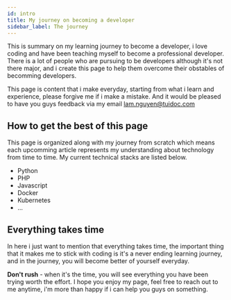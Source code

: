 ```yaml
---
id: intro
title: My journey on becoming a developer
sidebar_label: The journey
---
```


This is summary on my learning journey to become a developer, i love coding and have been teaching myself to become a professional developer. There is a lot of people who are pursuing to be developers although it's not there major, and i create this page to help them overcome their obstables of becomming developers.

This page is content that i make everyday, starting from what i learn and experience, please forgive me if i make a mistake. And it would be pleased to have you guys feedback via my email lam.nguyen@tuidoc.com

## How to get the best of this page

This page is organized along with my journey from scratch which means each upcomming article represents my understanding about technology from time to time. My current technical stacks are listed below.

- Python
- PHP
- Javascript
- Docker
- Kubernetes
- ...

## Everything takes time

In here i just want to mention that everything takes time, the important thing that it makes me to stick with coding is it's a never ending learning journey, and in the journey, you will become better of yourself everyday.

**Don't rush** - when it's the time, you will see everything you have been trying worth the effort. I hope you enjoy my page, feel free to reach out to me anytime, i'm more than happy if i can help you guys on something.
